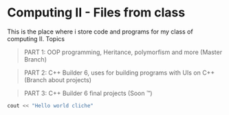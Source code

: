 # Computing II - Files from class
This is the place where i store code and programs for my class of computing II.
Topics
>PART 1: OOP programming, Heritance, polymorfism and more	(Master Branch)

>PART 2: C++ Builder 6, uses for building programs with UIs on C++	(Branch about projects)

>PART 3: C++ Builder 6 final projects (Soon :tm:)

```cpp
cout << "Hello world cliche"
```
